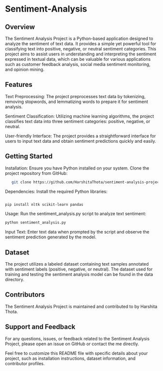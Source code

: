# Sentiment-Analysis
## Overview
The Sentiment Analysis Project is a Python-based application designed to analyze the sentiment of text data. It provides a simple yet powerful tool for classifying text into positive, negative, or neutral sentiment categories. This project aims to assist users in understanding and interpreting the sentiment expressed in textual data, which can be valuable for various applications such as customer feedback analysis, social media sentiment monitoring, and opinion mining.

## Features
Text Preprocessing: The project preprocesses text data by tokenizing, removing stopwords, and lemmatizing words to prepare it for sentiment analysis.

Sentiment Classification: Utilizing machine learning algorithms, the project classifies text data into three sentiment categories: positive, negative, or neutral.

User-friendly Interface: The project provides a straightforward interface for users to input text data and obtain sentiment predictions quickly and easily.

## Getting Started
Installation: Ensure you have Python installed on your system. Clone the project repository from GitHub:
```bash
   git clone https://github.com/HarshitaThota/sentiment-analysis-project.git 
   ```
Dependencies: Install the required Python libraries:

```bash

pip install nltk scikit-learn pandas
```
Usage: Run the sentiment_analysis.py script to analyze text sentiment:

```bash
python sentiment_analysis.py
```

Input Text: Enter text data when prompted by the script and observe the sentiment prediction generated by the model.

## Dataset
The project utilizes a labeled dataset containing text samples annotated with sentiment labels (positive, negative, or neutral). The dataset used for training and testing the sentiment analysis model can be found in the data directory.

## Contributors
The Sentiment Analysis Project is maintained and contributed to by Harshita Thota.


## Support and Feedback
For any questions, issues, or feedback related to the Sentiment Analysis Project, please open an issue on GitHub or contact the me directly.

Feel free to customize this README file with specific details about your project, such as installation instructions, dataset information, and contributor profiles.